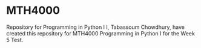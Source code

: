 # MTH4000
Repository for Programming in Python I
I, Tabassoum Chowdhury, have created this repository for MTH4000 Programming in Python I for the Week 5 Test.
